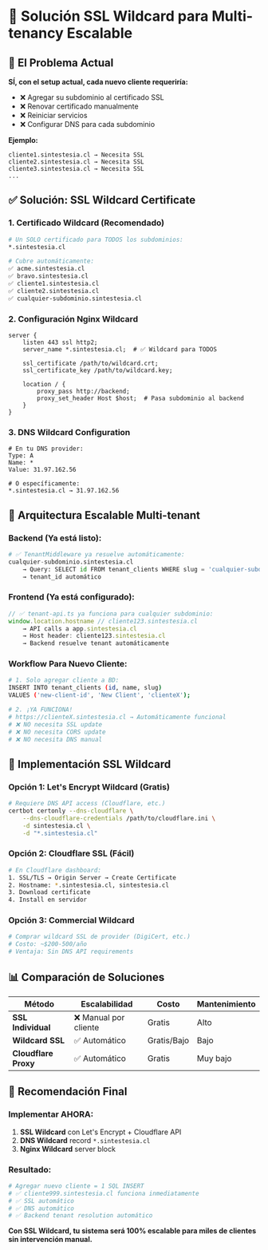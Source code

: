 # 🔐 Solución SSL Wildcard para Multi-tenancy Escalable

## 🤔 El Problema Actual

**SÍ, con el setup actual, cada nuevo cliente requeriría:**
- ❌ Agregar su subdominio al certificado SSL
- ❌ Renovar certificado manualmente
- ❌ Reiniciar servicios
- ❌ Configurar DNS para cada subdominio

**Ejemplo:**
```
cliente1.sintestesia.cl → Necesita SSL
cliente2.sintestesia.cl → Necesita SSL  
cliente3.sintestesia.cl → Necesita SSL
...
```

## ✅ Solución: SSL Wildcard Certificate

### **1. Certificado Wildcard (Recomendado)**
```bash
# Un SOLO certificado para TODOS los subdominios:
*.sintestesia.cl

# Cubre automáticamente:
✅ acme.sintestesia.cl
✅ bravo.sintestesia.cl  
✅ cliente1.sintestesia.cl
✅ cliente2.sintestesia.cl
✅ cualquier-subdominio.sintestesia.cl
```

### **2. Configuración Nginx Wildcard**
```nginx
server {
    listen 443 ssl http2;
    server_name *.sintestesia.cl;  # ✅ Wildcard para TODOS
    
    ssl_certificate /path/to/wildcard.crt;
    ssl_certificate_key /path/to/wildcard.key;
    
    location / {
        proxy_pass http://backend;
        proxy_set_header Host $host;  # Pasa subdominio al backend
    }
}
```

### **3. DNS Wildcard Configuration**
```dns
# En tu DNS provider:
Type: A
Name: *
Value: 31.97.162.56

# O específicamente:
*.sintestesia.cl → 31.97.162.56
```

## 🚀 Arquitectura Escalable Multi-tenant

### **Backend (Ya está listo):**
```python
# ✅ TenantMiddleware ya resuelve automáticamente:
cualquier-subdominio.sintestesia.cl 
    → Query: SELECT id FROM tenant_clients WHERE slug = 'cualquier-subdominio'
    → tenant_id automático
```

### **Frontend (Ya está configurado):**
```typescript
// ✅ tenant-api.ts ya funciona para cualquier subdominio:
window.location.hostname // cliente123.sintestesia.cl
    → API calls a app.sintestesia.cl
    → Host header: cliente123.sintestesia.cl
    → Backend resuelve tenant automáticamente
```

### **Workflow Para Nuevo Cliente:**
```bash
# 1. Solo agregar cliente a BD:
INSERT INTO tenant_clients (id, name, slug) 
VALUES ('new-client-id', 'New Client', 'clienteX');

# 2. ¡YA FUNCIONA!
# https://clienteX.sintestesia.cl → Automáticamente funcional
# ❌ NO necesita SSL update
# ❌ NO necesita CORS update  
# ❌ NO necesita DNS manual
```

## 🔧 Implementación SSL Wildcard

### **Opción 1: Let's Encrypt Wildcard (Gratis)**
```bash
# Requiere DNS API access (Cloudflare, etc.)
certbot certonly --dns-cloudflare \
    --dns-cloudflare-credentials /path/to/cloudflare.ini \
    -d sintestesia.cl \
    -d "*.sintestesia.cl"
```

### **Opción 2: Cloudflare SSL (Fácil)**
```bash
# En Cloudflare dashboard:
1. SSL/TLS → Origin Server → Create Certificate
2. Hostname: *.sintestesia.cl, sintestesia.cl
3. Download certificate
4. Install en servidor
```

### **Opción 3: Commercial Wildcard**
```bash
# Comprar wildcard SSL de provider (DigiCert, etc.)
# Costo: ~$200-500/año
# Ventaja: Sin DNS API requirements
```

## 📊 Comparación de Soluciones

| Método | Escalabilidad | Costo | Mantenimiento |
|--------|---------------|-------|---------------|
| **SSL Individual** | ❌ Manual por cliente | Gratis | Alto |
| **Wildcard SSL** | ✅ Automático | Gratis/Bajo | Bajo |
| **Cloudflare Proxy** | ✅ Automático | Gratis | Muy bajo |

## 🌟 Recomendación Final

### **Implementar AHORA:**
1. **SSL Wildcard** con Let's Encrypt + Cloudflare API
2. **DNS Wildcard** record `*.sintestesia.cl`
3. **Nginx Wildcard** server block

### **Resultado:**
```bash
# Agregar nuevo cliente = 1 SQL INSERT
# ✅ cliente999.sintestesia.cl funciona inmediatamente
# ✅ SSL automático
# ✅ DNS automático  
# ✅ Backend tenant resolution automático
```

**Con SSL Wildcard, tu sistema será 100% escalable para miles de clientes sin intervención manual.**